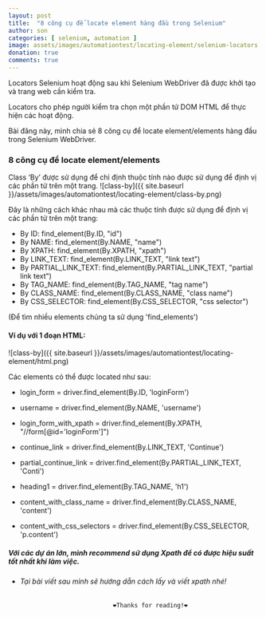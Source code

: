 ```yaml
---
layout: post
title:  "8 công cụ để locate element hàng đầu trong Selenium"
author: son
categories: [ selenium, automation ]
image: assets/images/automationtest/locating-element/selenium-locators.png
donation: true
comments: true
---
```


Locators Selenium hoạt động sau khi Selenium WebDriver đã được khởi tạo và trang web cần kiểm tra.

Locators cho phép người kiểm tra chọn một phần tử DOM HTML để thực hiện các hoạt động.

Bài đăng này, mình chia sẻ 8 công cụ để locate element/elements hàng đầu trong Selenium WebDriver.

### 8 công cụ để locate element/elements

Class ‘By’ được sử dụng để chỉ định thuộc tính nào được sử dụng để định vị các phần tử trên một trang.
![class-by]({{ site.baseurl }}/assets/images/automationtest/locating-element/class-by.png)

Đây là những cách khác nhau mà các thuộc tính được sử dụng để định vị các phần tử trên một trang:

* By ID: find_element(By.ID, "id")
* By NAME: find_element(By.NAME, "name")
* By XPATH: find_element(By.XPATH, "xpath")
* By LINK_TEXT: find_element(By.LINK_TEXT, "link text")
* By PARTIAL_LINK_TEXT: find_element(By.PARTIAL_LINK_TEXT, "partial link text")
* By TAG_NAME: find_element(By.TAG_NAME, "tag name")
* By CLASS_NAME: find_element(By.CLASS_NAME, "class name")
* By CSS_SELECTOR: find_element(By.CSS_SELECTOR, "css selector")

(Để tìm nhiều elements chúng ta sử dụng 'find_elements')

#### Ví dụ với 1 đoạn HTML:
![class-by]({{ site.baseurl }}/assets/images/automationtest/locating-element/html.png)

Các elements có thể được located như sau:

* login_form = driver.find_element(By.ID, 'loginForm')

* username = driver.find_element(By.NAME, 'username')

* login_form_with_xpath = driver.find_element(By.XPATH, "//form[@id='loginForm']")

* continue_link = driver.find_element(By.LINK_TEXT, 'Continue')

* partial_continue_link = driver.find_element(By.PARTIAL_LINK_TEXT, 'Conti')

* heading1 = driver.find_element(By.TAG_NAME, 'h1')

* content_with_class_name = driver.find_element(By.CLASS_NAME, 'content')

* content_with_css_selectors = driver.find_element(By.CSS_SELECTOR, 'p.content')

##### Với các dự án lớn, mình recommend sử dụng Xpath để có được hiệu suất tốt nhất khi làm việc.
* ###### Tại bài viết sau mình sẽ hướng dẫn cách lấy và viết xpath nhé!

                                ❤️Thanks for reading!❤️
